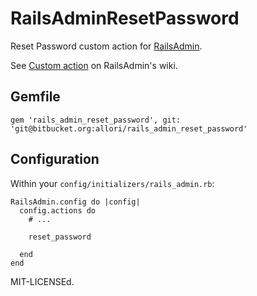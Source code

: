 # RailsAdminResetPassword

Reset Password custom action for [RailsAdmin](https://github.com/sferik/rails_admin).

See [Custom action](https://github.com/sferik/rails_admin/wiki/Custom-action) on RailsAdmin's wiki.

## Gemfile

```
gem 'rails_admin_reset_password', git: 'git@bitbucket.org:allori/rails_admin_reset_password'
```

## Configuration

Within your `config/initializers/rails_admin.rb`:

```
RailsAdmin.config do |config|
  config.actions do
    # ...

    reset_password

  end
end
```

MIT-LICENSEd.
